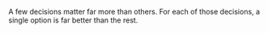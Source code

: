 A few decisions matter far more than others. 
For each of those decisions, a single option is far better than the rest.